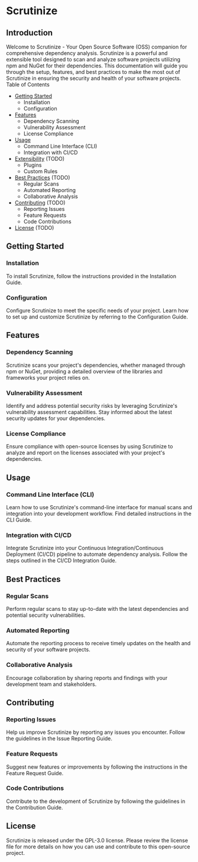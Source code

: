 # Scrutinize

## Introduction

Welcome to Scrutinize - Your Open Source Software (OSS) companion for comprehensive dependency analysis. Scrutinize is a powerful and extensible tool designed to scan and analyze software projects utilizing npm and NuGet for their dependencies. This documentation will guide you through the setup, features, and best practices to make the most out of Scrutinize in ensuring the security and health of your software projects.
Table of Contents

- [Getting Started](#getting-started)
  - Installation
  - Configuration
- [Features](#features)
  - Dependency Scanning
  - Vulnerability Assessment
  - License Compliance
- [Usage](#usage)
  - Command Line Interface (CLI)
  - Integration with CI/CD
- [Extensibility](#extensibility) (TODO)
  - Plugins
  - Custom Rules
- [Best Practices](#best-practices) (TODO)
  - Regular Scans
  - Automated Reporting
  - Collaborative Analysis
- [Contributing](#contributing) (TODO)
  - Reporting Issues
  - Feature Requests
  - Code Contributions
- [License](#license) (TODO)

## Getting Started

### Installation

To install Scrutinize, follow the instructions provided in the Installation Guide.

### Configuration

Configure Scrutinize to meet the specific needs of your project. Learn how to set up and customize Scrutinize by referring to the Configuration Guide.

## Features

### Dependency Scanning

Scrutinize scans your project's dependencies, whether managed through npm or NuGet, providing a detailed overview of the libraries and frameworks your project relies on.

### Vulnerability Assessment

Identify and address potential security risks by leveraging Scrutinize's vulnerability assessment capabilities. Stay informed about the latest security updates for your dependencies.

### License Compliance

Ensure compliance with open-source licenses by using Scrutinize to analyze and report on the licenses associated with your project's dependencies.

## Usage

### Command Line Interface (CLI)

Learn how to use Scrutinize's command-line interface for manual scans and integration into your development workflow. Find detailed instructions in the CLI Guide.

### Integration with CI/CD

Integrate Scrutinize into your Continuous Integration/Continuous Deployment (CI/CD) pipeline to automate dependency analysis. Follow the steps outlined in the CI/CD Integration Guide.

## Best Practices

### Regular Scans

Perform regular scans to stay up-to-date with the latest dependencies and potential security vulnerabilities.

### Automated Reporting

Automate the reporting process to receive timely updates on the health and security of your software projects.

### Collaborative Analysis

Encourage collaboration by sharing reports and findings with your development team and stakeholders.

## Contributing

### Reporting Issues

Help us improve Scrutinize by reporting any issues you encounter. Follow the guidelines in the Issue Reporting Guide.

### Feature Requests

Suggest new features or improvements by following the instructions in the Feature Request Guide.

### Code Contributions

Contribute to the development of Scrutinize by following the guidelines in the Contribution Guide.

## License

Scrutinize is released under the GPL-3.0 license. Please review the license file for more details on how you can use and contribute to this open-source project.